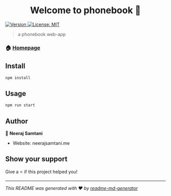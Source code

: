 <h1 align="center">Welcome to phonebook 👋</h1>
<p>
  <a href="https://www.npmjs.com/package/phonebook" target="_blank">
    <img alt="Version" src="https://img.shields.io/npm/v/phonebook.svg">
  </a>
  <a href="#" target="_blank">
    <img alt="License: MIT" src="https://img.shields.io/badge/License-MIT-yellow.svg" />
  </a>
</p>

> a phonebook web-app

### 🏠 [Homepage](https://beautiful-capitol-reef-87331.herokuapp.com/)

## Install

```sh
npm install
```

## Usage

```sh
npm run start
```

## Author

👤 **Neeraj Samtani**

* Website: neerajsamtani.me

## Show your support

Give a ⭐️ if this project helped you!

***
_This README was generated with ❤️ by [readme-md-generator](https://github.com/kefranabg/readme-md-generator)_